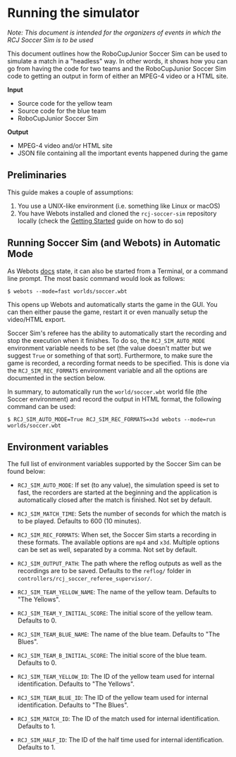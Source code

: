 # Running the simulator

_Note: This document is intended for the organizers of events in which the RCJ
Soccer Sim is to be used_

This document outlines how the RoboCupJunior Soccer Sim can be used to simulate
a match in a "headless" way. In other words, it shows how you can go from
having the code for two teams and the RoboCupJunior Soccer Sim code to getting
an output in form of either an MPEG-4 video or a HTML site.

**Input**
- Source code for the yellow team
- Source code for the blue team
- RoboCupJunior Soccer Sim

**Output**
- MPEG-4 video and/or HTML site
- JSON file containing all the important events happened during the game

## Preliminaries

This guide makes a couple of assumptions:
1. You use a UNIX-like environment (i.e. something like Linux or macOS)
2. You have Webots installed and cloned the `rcj-soccer-sim` repository locally
   (check the [Getting Started](./getting_started.md) guide on how to do so)

## Running Soccer Sim (and Webots) in Automatic Mode

As Webots [docs](https://cyberbotics.com/doc/guide/starting-webots#command-line-arguments)
state, it can also be started from a Terminal, or a command line prompt. The
most basic command would look as follows:

    $ webots --mode=fast worlds/soccer.wbt

This opens up Webots and automatically starts the game in the GUI. You can then
either pause the game, restart it or even manually setup the video/HTML export.

Soccer Sim's referee has the ability to automatically start the recording and
stop the execution when it finishes. To do so, the `RCJ_SIM_AUTO_MODE`
environment variable needs to be set (the value doesn't matter but we suggest
`True` or something of that sort). Furthermore, to make sure the game is
recorded, a recording format needs to be specified. This is done via the
`RCJ_SIM_REC_FORMATS` environment variable and all the options are documented
in the section below.

In summary, to automatically run the `world/soccer.wbt` world file (the Soccer
environment) and record the output in HTML format, the following command can be
used:

    $ RCJ_SIM_AUTO_MODE=True RCJ_SIM_REC_FORMATS=x3d webots --mode=run worlds/soccer.wbt


## Environment variables

The full list of environment variables supported by the Soccer Sim can be found
below:

- `RCJ_SIM_AUTO_MODE`: If set (to any value), the simulation speed is set to
    fast, the recorders are started at the beginning and the application is
    automatically closed after the match is finished. Not set by default.
- `RCJ_SIM_MATCH_TIME`: Sets the number of seconds for which the match is to be
    played. Defaults to 600 (10 minutes).
- `RCJ_SIM_REC_FORMATS`: When set, the Soccer Sim starts a recording in these
    formats. The available options are `mp4` and `x3d`. Multiple options can be
    set as well, separated by a comma. Not set by default.
- `RCJ_SIM_OUTPUT_PATH`: The path where the reflog outputs as well as the
    recordings are to be saved. Defaults to the `reflog/` folder in
    `controllers/rcj_soccer_referee_supervisor/`.

- `RCJ_SIM_TEAM_YELLOW_NAME`: The name of the yellow team. Defaults to "The Yellows".
- `RCJ_SIM_TEAM_Y_INITIAL_SCORE`: The initial score of the yellow team. Defaults to 0.
- `RCJ_SIM_TEAM_BLUE_NAME`: The name of the blue team. Defaults to "The Blues".
- `RCJ_SIM_TEAM_B_INITIAL_SCORE`: The initial score of the blue team. Defaults to 0.

- `RCJ_SIM_TEAM_YELLOW_ID`: The ID of the yellow team used for internal identification.
    Defaults to "The Yellows".
- `RCJ_SIM_TEAM_BLUE_ID`: The ID of the yellow team used for internal identification.
    Defaults to "The Blues".
- `RCJ_SIM_MATCH_ID`: The ID of the match used for internal identification.
    Defaults to 1.
- `RCJ_SIM_HALF_ID`: The ID of the half time used for internal identification.
    Defaults to 1.
